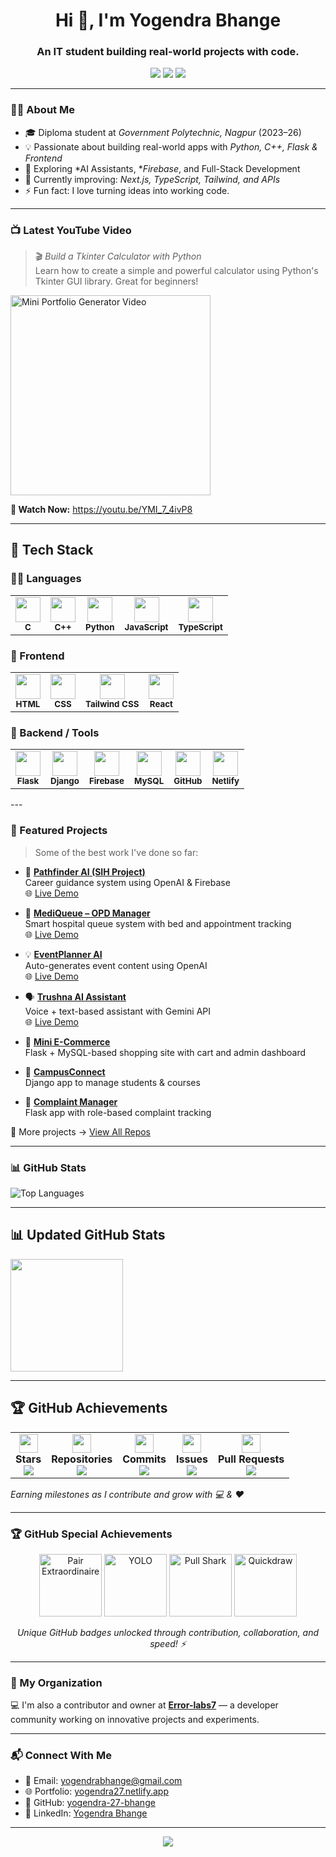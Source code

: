 <!-- Profile Avatar -->

<h1 align="center">Hi 👋, I'm Yogendra Bhange</h1>
<h3 align="center">An IT student building real-world projects with code.</h3>

<p align="center">
  <a href="mailto:yogendrabhange@gmail.com"><img src="https://img.shields.io/badge/Email-D14836?style=for-the-badge&logo=gmail&logoColor=white"/></a>
  <a href="https://github.com/yogendra-27-bhange"><img src="https://img.shields.io/badge/GitHub-181717?style=for-the-badge&logo=github"/></a>
  <a href="https://www.linkedin.com/in/yogendra-bhange"><img src="https://img.shields.io/badge/LinkedIn-0A66C2?style=for-the-badge&logo=linkedin&logoColor=white"/></a>
</p>

---

### 👨‍💻 About Me

- 🎓 Diploma student at *Government Polytechnic, Nagpur* (2023–26)  
- 💡 Passionate about building real-world apps with *Python, C++, Flask & Frontend*  
- 🧠 Exploring *AI Assistants, **Firebase*, and Full-Stack Development  
- 🌱 Currently improving: *Next.js, TypeScript, Tailwind, and APIs*  
- ⚡ Fun fact: I love turning ideas into working code.

---

### 📺 Latest YouTube Video

> 🎬 *Build a Tkinter Calculator with Python*  
> Learn how to create a simple and powerful calculator using Python's Tkinter GUI library. Great for beginners!


<p align="left"> <a href="https://youtu.be/YMI_7_4ivP8" target="_blank"> <img src="https://img.youtube.com/vi/YMI_7_4ivP8/mqdefault.jpg" alt="Mini Portfolio Generator Video" width="320" /> </a> </p> <p align="left"><b>🔗 Watch Now:</b> <a href="https://youtu.be/YMI_7_4ivP8">https://youtu.be/YMI_7_4ivP8</a></p>

---

## 💼 Tech Stack


### 👨‍💻 Languages  
<table>
  <tr>
    <td align="center">
      <img src="https://skillicons.dev/icons?i=c" width="40"/><br><sub><b>C</b></sub>
    </td>
    <td align="center">
      <img src="https://skillicons.dev/icons?i=cpp" width="40"/><br><sub><b>C++</b></sub>
    </td>
    <td align="center">
      <img src="https://skillicons.dev/icons?i=python" width="40"/><br><sub><b>Python</b></sub>
    </td>
    <td align="center">
      <img src="https://skillicons.dev/icons?i=js" width="40"/><br><sub><b>JavaScript</b></sub>
    </td>
    <td align="center">
      <img src="https://skillicons.dev/icons?i=ts" width="40"/><br><sub><b>TypeScript</b></sub>
    </td>
  </tr>
</table>



### 🎨 Frontend  
<table>
  <tr>
    <td align="center">
      <img src="https://skillicons.dev/icons?i=html" width="40"/><br><sub><b>HTML</b></sub>
    </td>
    <td align="center">
      <img src="https://skillicons.dev/icons?i=css" width="40"/><br><sub><b>CSS</b></sub>
    </td>
    <td align="center">
      <img src="https://skillicons.dev/icons?i=tailwind" width="40"/><br><sub><b>Tailwind CSS</b></sub>
    </td>
    <td align="center">
      <img src="https://skillicons.dev/icons?i=react" width="40"/><br><sub><b>React</b></sub>
    </td>
  </tr>
</table>



### 🔧 Backend / Tools  
<table>
  <tr>
    <td align="center">
      <img src="https://skillicons.dev/icons?i=flask" width="40"/><br><sub><b>Flask</b></sub>
    </td>
    <td align="center">
      <img src="https://skillicons.dev/icons?i=django" width="40"/><br><sub><b>Django</b></sub>
    </td>
    <td align="center">
      <img src="https://skillicons.dev/icons?i=firebase" width="40"/><br><sub><b>Firebase</b></sub>
    </td>
    <td align="center">
      <img src="https://skillicons.dev/icons?i=mysql" width="40"/><br><sub><b>MySQL</b></sub>
    </td>
    <td align="center">
      <img src="https://skillicons.dev/icons?i=github" width="40"/><br><sub><b>GitHub</b></sub>
    </td>
    <td align="center">
      <img src="https://skillicons.dev/icons?i=netlify" width="40"/><br><sub><b>Netlify</b></sub>
    </td>
  </tr>
</table>
---

### 🌟 Featured Projects

> Some of the best work I've done so far:

- 🧠 **[Pathfinder AI (SIH Project)](https://github.com/yogendra-27-bhange/Pathfinder-AI-sih1781)**  
  Career guidance system using OpenAI & Firebase  
  🌐 [Live Demo](https://pathfinder-aiyy.netlify.app/)

- 🏥 **[MediQueue – OPD Manager](https://github.com/yogendra-27-bhange/mediqueue-sih1620-opd-management)**  
  Smart hospital queue system with bed and appointment tracking  
  🌐 [Live Demo](https://mediqueue-yy.netlify.app/)

- 💡 **[EventPlanner AI](https://github.com/yogendra-27-bhange/eventplanner)**  
  Auto-generates event content using OpenAI  
  🌐 [Live Demo](https://eventplanner-yy.netlify.app/)

- 🗣️ **[Trushna AI Assistant](https://github.com/yogendra-27-bhange/trushna_ai_assisant)**  
  Voice + text-based assistant with Gemini API  
  🌐 [Live Demo](https://trushnaai-ty.netlify.app/)

- 🛒 **[Mini E-Commerce](https://github.com/yogendra-27-bhange/mini-ecommerce)**  
  Flask + MySQL-based shopping site with cart and admin dashboard

- 🏫 **[CampusConnect](https://github.com/yogendra-27-bhange/campusconnect)**  
  Django app to manage students & courses

- 📢 **[Complaint Manager](https://github.com/yogendra-27-bhange/complaint-management-system)**  
  Flask app with role-based complaint tracking

📂 More projects → [View All Repos](https://github.com/yogendra-27-bhange?tab=repositories)

---

### 📊 GitHub Stats

![Top Languages](https://github-readme-stats.vercel.app/api/top-langs/?username=yogendra-27-bhange&layout=compact&theme=tokyonight)

---
## 📊 Updated GitHub Stats

<p align="left">
  <img src="https://github-readme-streak-stats.herokuapp.com/?user=yogendra-27-bhange&theme=tokyonight" height="180"/>
</p>

---

## 🏆 GitHub Achievements


<table>
  <tr>
    <td align="center">
      <img src="https://img.icons8.com/emoji/48/000000/star-emoji.png" width="30"/><br/>
      <b>Stars</b><br/>
      <img src="https://img.shields.io/badge/41-FFD700?style=for-the-badge&label=Stars&logo=github&logoColor=black"/>
    </td>
    <td align="center">
      <img src="https://img.icons8.com/color/48/source-code.png" width="30"/><br/>
      <b>Repositories</b><br/>
      <img src="https://img.shields.io/badge/24-1E90FF?style=for-the-badge&label=Repos&logo=github"/>
    </td>
    <td align="center">
      <img src="https://img.icons8.com/color/48/git.png" width="30"/><br/>
      <b>Commits</b><br/>
      <img src="https://img.shields.io/badge/66-AA00FF?style=for-the-badge&label=Commits&logo=git"/>
    </td>
    <td align="center">
      <img src="https://img.icons8.com/color/48/bug.png" width="30"/><br/>
      <b>Issues</b><br/>
      <img src="https://img.shields.io/badge/1-E94B3C?style=for-the-badge&label=Issues&logo=github"/>
    </td>
    <td align="center">
      <img src="https://img.icons8.com/color/48/merge-git.png" width="30"/><br/>
      <b>Pull Requests</b><br/>
      <img src="https://img.shields.io/badge/1-FFA500?style=for-the-badge&label=PRs&logo=github"/>
    </td>
  </tr>
</table>

_Earning milestones as I contribute and grow with 💻 & ❤️_

---

### 🏆 GitHub Special Achievements

<p align="center">
  <img src="https://github.githubassets.com/images/modules/profile/achievements/pair-extraordinaire-default.png" height="100" alt="Pair Extraordinaire" />
  <img src="https://github.githubassets.com/images/modules/profile/achievements/yolo-default.png" height="100" alt="YOLO" />
  <img src="https://github.githubassets.com/images/modules/profile/achievements/pull-shark-default.png" height="100" alt="Pull Shark" />
  <img src="https://github.githubassets.com/images/modules/profile/achievements/quickdraw-default.png" height="100" alt="Quickdraw" />
</p>

<p align="center"><i>Unique GitHub badges unlocked through contribution, collaboration, and speed! ⚡</i></p>



---

### 🏢 My Organization

💻 I'm also a contributor and owner at **[Error-labs7](https://github.com/Error-labs7)** — a developer community working on innovative projects and experiments.

---

### 📬 Connect With Me

- 📧 Email: [yogendrabhange@gmail.com](mailto:yogendrabhange@gmail.com)  
- 🌐 Portfolio: [yogendra27.netlify.app](https://yogendra27.netlify.app)  
- 🔗 GitHub: [yogendra-27-bhange](https://github.com/yogendra-27-bhange)  
- 💼 LinkedIn: [Yogendra Bhange](https://www.linkedin.com/in/yogendra-bhange)

---

<p align="center">
  <img src="https://capsule-render.vercel.app/api?type=waving&color=gradient&height=120&section=footer"/>
</p>  

